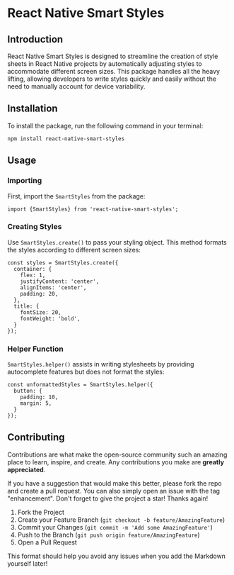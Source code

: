 # React Native Smart Styles

## Introduction
React Native Smart Styles is designed to streamline the creation of style sheets in React Native projects by automatically adjusting styles to accommodate different screen sizes. This package handles all the heavy lifting, allowing developers to write styles quickly and easily without the need to manually account for device variability.

## Installation
To install the package, run the following command in your terminal:
```
npm install react-native-smart-styles
```

## Usage

### Importing
First, import the `SmartStyles` from the package:
```
import {SmartStyles} from 'react-native-smart-styles';
```

### Creating Styles
Use `SmartStyles.create()` to pass your styling object. This method formats the styles according to different screen sizes:
```
const styles = SmartStyles.create({
  container: {
    flex: 1,
    justifyContent: 'center',
    alignItems: 'center',
    padding: 20,
  },
  title: {
    fontSize: 20,
    fontWeight: 'bold',
  }
});
```

### Helper Function
`SmartStyles.helper()` assists in writing stylesheets by providing autocomplete features but does not format the styles:
```
const unformattedStyles = SmartStyles.helper({
  button: {
    padding: 10,
    margin: 5,
  }
});
```

## Contributing
Contributions are what make the open-source community such an amazing place to learn, inspire, and create. Any contributions you make are **greatly appreciated**.

If you have a suggestion that would make this better, please fork the repo and create a pull request. You can also simply open an issue with the tag "enhancement".
Don't forget to give the project a star! Thanks again!

1. Fork the Project
2. Create your Feature Branch (`git checkout -b feature/AmazingFeature`)
3. Commit your Changes (`git commit -m 'Add some AmazingFeature'`)
4. Push to the Branch (`git push origin feature/AmazingFeature`)
5. Open a Pull Request

This format should help you avoid any issues when you add the Markdown yourself later!